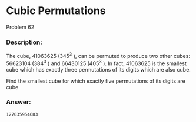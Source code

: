 # Cubic Permutations
Problem 62
### Description:
The cube, 41063625
 (345<sup>3</sup>
), can be permuted to produce two other cubes: 56623104
 (384<sup>3</sup>
) and 66430125
 (405<sup>3</sup>
). In fact, 41063625
 is the smallest cube which has exactly three permutations of its digits which are also cube.

Find the smallest cube for which exactly five permutations of its digits are cube.

### Answer:
```
127035954683
```